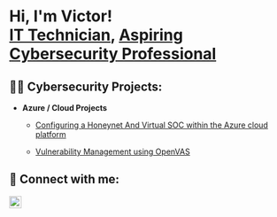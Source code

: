 <h1>Hi, I'm Victor! <br/><a href="https://github.com/Chaac9">IT Technician</a>, <a href="https://www.linkedin.com/in/victor-mena-b91b47135/">Aspiring Cybersecurity Professional</a>

<h2>👨‍💻 Cybersecurity Projects:</h2>

- <b>Azure / Cloud Projects</b>
  - [Configuring a Honeynet And Virtual SOC within the Azure cloud platform](https://github.com/Chaac9/AzureHoneynet_ActiveSoc/blob/main/README.md)
 
  - [Vulnerability Management using OpenVAS](https://github.com/Chaac9/AzureHoneynet_ActiveSoc/blob/main/README.md)


<h2> 🤳 Connect with me:</h2>

[<img align="left" alt="VictorMena | LinkedIn" width="22px" src="https://cdn.jsdelivr.net/npm/simple-icons@v3/icons/linkedin.svg" />][linkedin]


[linkedin]: https://www.linkedin.com/in/victor-mena-b91b47135/

